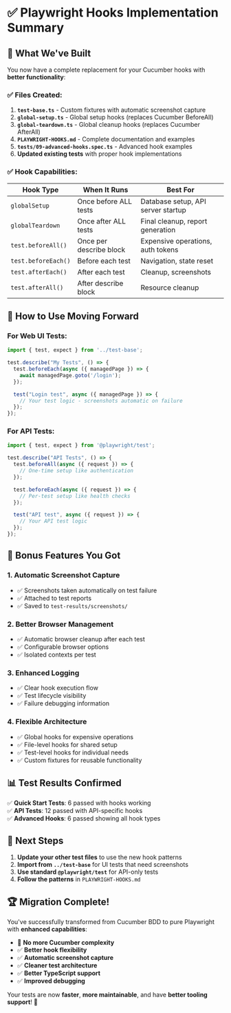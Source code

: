 # ✅ Playwright Hooks Implementation Summary

## 🎯 **What We've Built**

You now have a complete replacement for your Cucumber hooks with **better functionality**:

### **✅ Files Created:**
1. **`test-base.ts`** - Custom fixtures with automatic screenshot capture
2. **`global-setup.ts`** - Global setup hooks (replaces Cucumber BeforeAll)
3. **`global-teardown.ts`** - Global cleanup hooks (replaces Cucumber AfterAll)  
4. **`PLAYWRIGHT-HOOKS.md`** - Complete documentation and examples
5. **`tests/09-advanced-hooks.spec.ts`** - Advanced hook examples
6. **Updated existing tests** with proper hook implementations

### **✅ Hook Capabilities:**

| **Hook Type** | **When It Runs** | **Best For** |
|---------------|-------------------|--------------|
| `globalSetup` | Once before ALL tests | Database setup, API server startup |
| `globalTeardown` | Once after ALL tests | Final cleanup, report generation |
| `test.beforeAll()` | Once per describe block | Expensive operations, auth tokens |
| `test.beforeEach()` | Before each test | Navigation, state reset |
| `test.afterEach()` | After each test | Cleanup, screenshots |
| `test.afterAll()` | After describe block | Resource cleanup |

## 🚀 **How to Use Moving Forward**

### **For Web UI Tests:**
```typescript
import { test, expect } from '../test-base';

test.describe("My Tests", () => {
  test.beforeEach(async ({ managedPage }) => {
    await managedPage.goto('/login');
  });

  test("Login test", async ({ managedPage }) => {
    // Your test logic - screenshots automatic on failure
  });
});
```

### **For API Tests:**
```typescript
import { test, expect } from '@playwright/test';

test.describe("API Tests", () => {
  test.beforeAll(async ({ request }) => {
    // One-time setup like authentication
  });

  test.beforeEach(async ({ request }) => {
    // Per-test setup like health checks  
  });

  test("API test", async ({ request }) => {
    // Your API test logic
  });
});
```

## 🎁 **Bonus Features You Got**

### **1. Automatic Screenshot Capture**
- ✅ Screenshots taken automatically on test failure
- ✅ Attached to test reports  
- ✅ Saved to `test-results/screenshots/`

### **2. Better Browser Management**
- ✅ Automatic browser cleanup after each test
- ✅ Configurable browser options
- ✅ Isolated contexts per test

### **3. Enhanced Logging**
- ✅ Clear hook execution flow
- ✅ Test lifecycle visibility
- ✅ Failure debugging information

### **4. Flexible Architecture**
- ✅ Global hooks for expensive operations
- ✅ File-level hooks for shared setup
- ✅ Test-level hooks for individual needs
- ✅ Custom fixtures for reusable functionality

## 📊 **Test Results Confirmed**

✅ **Quick Start Tests**: 6 passed with hooks working  
✅ **API Tests**: 12 passed with API-specific hooks  
✅ **Advanced Hooks**: 6 passed showing all hook types  

## 🎯 **Next Steps**

1. **Update your other test files** to use the new hook patterns
2. **Import from `../test-base`** for UI tests that need screenshots
3. **Use standard `@playwright/test`** for API-only tests
4. **Follow the patterns** in `PLAYWRIGHT-HOOKS.md`

## 🏆 **Migration Complete!**

You've successfully transformed from Cucumber BDD to pure Playwright with **enhanced capabilities**:

- 🚫 **No more Cucumber complexity**
- ✅ **Better hook flexibility** 
- ✅ **Automatic screenshot capture**
- ✅ **Cleaner test architecture**
- ✅ **Better TypeScript support**
- ✅ **Improved debugging**

Your tests are now **faster**, **more maintainable**, and have **better tooling support**! 🎉
